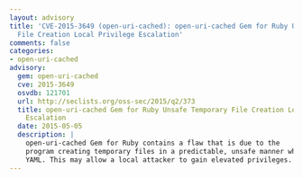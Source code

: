 ```yaml
---
layout: advisory
title: 'CVE-2015-3649 (open-uri-cached): open-uri-cached Gem for Ruby Unsafe Temporary
  File Creation Local Privilege Escalation'
comments: false
categories:
- open-uri-cached
advisory:
  gem: open-uri-cached
  cve: 2015-3649
  osvdb: 121701
  url: http://seclists.org/oss-sec/2015/q2/373
  title: open-uri-cached Gem for Ruby Unsafe Temporary File Creation Local Privilege
    Escalation
  date: 2015-05-05
  description: |
    open-uri-cached Gem for Ruby contains a flaw that is due to the
    program creating temporary files in a predictable, unsafe manner when using
    YAML. This may allow a local attacker to gain elevated privileges.
---
```

